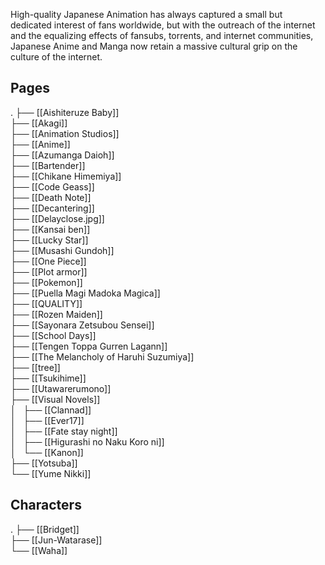 High-quality Japanese Animation has always captured a small but dedicated interest of fans worldwide, but with the outreach of the internet and the equalizing effects of fansubs, torrents, and internet communities, Japanese Anime and Manga now retain a massive cultural grip on the culture of the internet.

## Pages

.
├── [[Aishiteruze Baby]]  
├── [[Akagi]]  
├── [[Animation Studios]]  
├── [[Anime]]  
├── [[Azumanga Daioh]]  
├── [[Bartender]]  
├── [[Chikane Himemiya]]  
├── [[Code Geass]]  
├── [[Death Note]]  
├── [[Decantering]]  
├── [[Delayclose.jpg]]  
├── [[Kansai ben]]  
├── [[Lucky Star]]  
├── [[Musashi Gundoh]]  
├── [[One Piece]]  
├── [[Plot armor]]  
├── [[Pokemon]]  
├── [[Puella Magi Madoka Magica]]  
├── [[QUALITY]]  
├── [[Rozen Maiden]]  
├── [[Sayonara Zetsubou Sensei]]  
├── [[School Days]]  
├── [[Tengen Toppa Gurren Lagann]]  
├── [[The Melancholy of Haruhi Suzumiya]]  
├── [[tree]]  
├── [[Tsukihime]]  
├── [[Utawarerumono]]  
├── [[Visual Novels]]  
│   ├── [[Clannad]]  
│   ├── [[Ever17]]  
│   ├── [[Fate stay night]]  
│   ├── [[Higurashi no Naku Koro ni]]  
│   └── [[Kanon]]  
├── [[Yotsuba]]  
└── [[Yume Nikki]]  

## Characters

.
├── [[Bridget]]  
├── [[Jun-Watarase]]  
└── [[Waha]]  